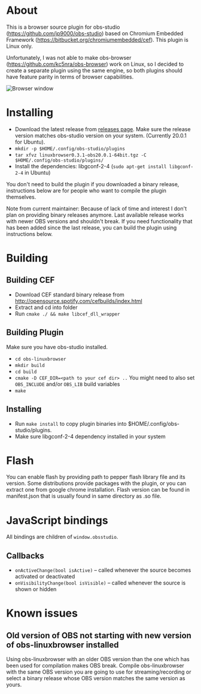 # About

This is a browser source plugin for obs-studio (https://github.com/jp9000/obs-studio) based
on Chromium Embedded Framework (https://bitbucket.org/chromiumembedded/cef). This plugin is Linux only.

Unfortunately, I was not able to make obs-browser (https://github.com/kc5nra/obs-browser) work on Linux,
so I decided to create a separate plugin using the same engine, so both plugins should have feature parity in
terms of browser capabilities.

![Browser window](img/obs-linuxbrowser.png)

# Installing

* Download the latest release from [releases page](https://github.com/bazukas/obs-linuxbrowser/releases). Make sure the release version matches obs-studio version on your system. (Currently 20.0.1 for Ubuntu).
* `mkdir -p $HOME/.config/obs-studio/plugins`
* `tar xfvz linuxbrowser0.3.1-obs20.0.1-64bit.tgz -C $HOME/.config/obs-studio/plugins/`
* Install the dependencies: libgconf-2-4 (`sudo apt-get install libgconf-2-4` in Ubuntu)

You don't need to build the plugin if you downloaded a binary release, instructions below are for people
who want to compile the plugin themselves.

Note from current maintainer: Because of lack of time and interest I don't plan on providing binary releases anymore.
Last available release works with newer OBS versions and shouldn't break. If you need functionality that has been
added since the last release, you can build the plugin using instructions below.

# Building

## Building CEF

* Download CEF standard binary release from http://opensource.spotify.com/cefbuilds/index.html
* Extract and cd into folder
* Run `cmake ./ && make libcef_dll_wrapper`

## Building Plugin

Make sure you have obs-studio installed.

* `cd obs-linuxbrowser`
* `mkdir build`
* `cd build`
* `cmake -D CEF_DIR=<path to your cef dir> ..` You might need to also set `OBS_INCLUDE` and/or `OBS_LIB`
build variables
* `make`

## Installing

* Run `make install` to copy plugin binaries into $HOME/.config/obs-studio/plugins.
* Make sure libgconf-2-4 dependency installed in your system

# Flash

You can enable flash by providing path to pepper flash library file and its version.
Some distributions provide packages with the plugin, or you can extract one from google chrome installation.
Flash version can be found in manifest.json that is usually found in same directory as .so file.

# JavaScript bindings
All bindings are children of `window.obsstudio`.

## Callbacks
* `onActiveChange(bool isActive)` – called whenever the source becomes activated or deactivated
* `onVisibilityChange(bool isVisible)` – called whenever the source is shown or hidden
# Known issues
## Old version of OBS not starting with new version of obs-linuxbrowser installed
Using obs-linuxbrowser with an older OBS version than the one which has been used for compilation makes OBS break. Compile obs-linuxbrowser with the same OBS version you are going to use for streaming/recording or select a binary release whose OBS version matches the same version as yours.

